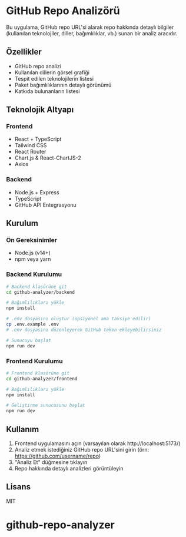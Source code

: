 # GitHub Repo Analizörü

Bu uygulama, GitHub repo URL'si alarak repo hakkında detaylı bilgiler (kullanılan teknolojiler, diller, bağımlılıklar, vb.) sunan bir analiz aracıdır.

## Özellikler

- GitHub repo analizi
- Kullanılan dillerin görsel grafiği
- Tespit edilen teknolojilerin listesi
- Paket bağımlılıklarının detaylı görünümü
- Katkıda bulunanların listesi

## Teknolojik Altyapı

### Frontend

- React + TypeScript
- Tailwind CSS
- React Router
- Chart.js & React-ChartJS-2
- Axios

### Backend

- Node.js + Express
- TypeScript
- GitHub API Entegrasyonu

## Kurulum

### Ön Gereksinimler

- Node.js (v14+)
- npm veya yarn

### Backend Kurulumu

```bash
# Backend klasörüne git
cd github-analyzer/backend

# Bağımlılıkları yükle
npm install

# .env dosyasını oluştur (opsiyonel ama tavsiye edilir)
cp .env.example .env
# .env dosyasını düzenleyerek GitHub token ekleyebilirsiniz

# Sunucuyu başlat
npm run dev
```

### Frontend Kurulumu

```bash
# Frontend klasörüne git
cd github-analyzer/frontend

# Bağımlılıkları yükle
npm install

# Geliştirme sunucusunu başlat
npm run dev
```

## Kullanım

1. Frontend uygulamasını açın (varsayılan olarak http://localhost:5173/)
2. Analiz etmek istediğiniz GitHub repo URL'sini girin (örn: https://github.com/username/repo)
3. "Analiz Et" düğmesine tıklayın
4. Repo hakkında detaylı analizleri görüntüleyin

## Lisans

MIT
# github-repo-analyzer
